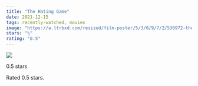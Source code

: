 ```yaml
---
title: "The Hating Game"
date: 2021-12-15
tags: recently-watched, movies
image: "https://a.ltrbxd.com/resized/film-poster/5/3/0/9/7/2/530972-the-hating-game-0-600-0-900-crop.jpg?v=0721e4789c"
stars: "½"
rating: "0.5"
---
```


<div class="letterboxd-movie-data-content">
   <p><img src="https://a.ltrbxd.com/resized/film-poster/5/3/0/9/7/2/530972-the-hating-game-0-600-0-900-crop.jpg?v=0721e4789c"/></p> <p>0.5 stars</p>
  <p>Rated 0.5 stars.<p>
  <div class="float-clear"></div>
</div>
